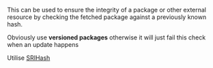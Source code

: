 This can be used to ensure the integrity of a package or other external resource by checking the fetched package against a previously known hash.

Obviously use **versioned packages** otherwise it will just fail this check when an update happens

Utilise [SRIHash](https://srihash.org)